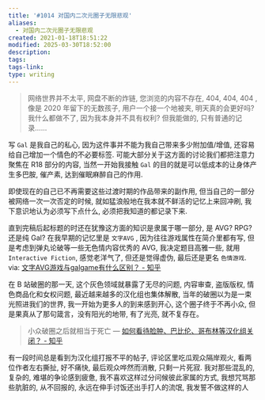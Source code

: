```yaml
---
title: '#1014 对国内二次元圈子无限悲观'
aliases:
  - 对国内二次元圈子无限悲观
created: 2021-01-18T18:51:22
modified: 2025-03-30T18:52:00
description: 
tags: 
tags-link: 
type: writing
---
```


> 网络世界并不太平, 网盘不断的炸链, 您浏览的内容不存在, 404, 404, 404 , 像是 2020 年留下的无数孩子, 用户一个接一个地被夹, 明天真的会更好吗? 我什么都做不了, 因为我本身并不具有权利? 但我能做的, 只有普通的记录......

写 `Gal` 是我自己的私心, 因为这件事并不能为我自己带来多少附加值/增值, 还容易给自己增加一个情色的不必要标签. 可能大部分关于这方面的讨论我们都把注意力聚焦在 R18 部分的内容, 当然一开始我接触 `Gal` 的目的就是可以低成本的让身体产生多巴胺, 催产素, 达到催眠麻醉自己的作用.

即使现在的自己已不再需要这些过渡时期的作品带来的副作用, 但当自己的一部分被网络一次一次否定的时候, 就如猛浪般地在我本就不鲜活的记忆上来回冲刷, 我下意识地认为必须写下点什么, 必须把我知道的都记录下来.

直到完稿后起标题的时还在犹豫这方面的知识是隶属于哪一部分, 是 AVG? RPG? 还是纯 Gal? 在我早期的记忆里是 `文字AVG` , 因为往往游戏属性在简介里都有写, 但是考虑到弹丸论破等一些无色情内容优秀的 AVG, 我决定题目高雅一些, 就用 `Interactive Fiction`, 感觉老洋气了, 但还是觉得虚伪, 最后还是更名 `色情游戏`. via: [文字AVG游戏与galgame有什么区别？ - 知乎](https://www.zhihu.com/question/286784507)

在 B 站破圈的那一天, 这个灰色领域就暴露了无尽的问题, 内容审查, 盗版版权, 情色商品化和女权问题, 最近越来越多的汉化组也集体解散, 当年的破圈以为是一束光照进我们的世界, 我一开始为更多人的到来感到开心, 这个圈子终于不再小众, 但是果真从了那句箴言，没有阳光的地带, 有了光亮, 就不复存在。

> 小众破圈之后就相当于死亡
— [如何看待脸肿、巴比伦、哥布林等汉化组关闭？ - 知乎](https://www.zhihu.com/question/456409506)

有一段时间总是看到为汉化组打报不平的帖子, 评论区里吃瓜观众隔岸观火, 看两位作者左右撕扯, 好不痛快, 最后观众哗然而消散, 只剩一片死寂. 我对那些混乱的, 复杂的, 难堪的争论感到疲惫, 我不喜欢这样过分问候彼此家属的方式, 我想咒骂那些肮脏的, 从不回报的, 永远在伸手讨饭还出手打人的流氓, 我发誓不做这样的人
